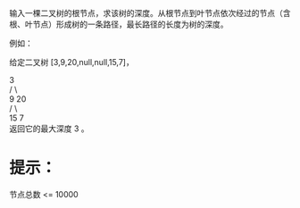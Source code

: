 输入一棵二叉树的根节点，求该树的深度。从根节点到叶节点依次经过的节点（含根、叶节点）形成树的一条路径，最长路径的长度为树的深度。

例如：

给定二叉树 [3,9,20,null,null,15,7]，

3  
   / \  
  9  20  
    /  \  
   15   7  
返回它的最大深度 3 。

# 提示：

节点总数 <= 10000